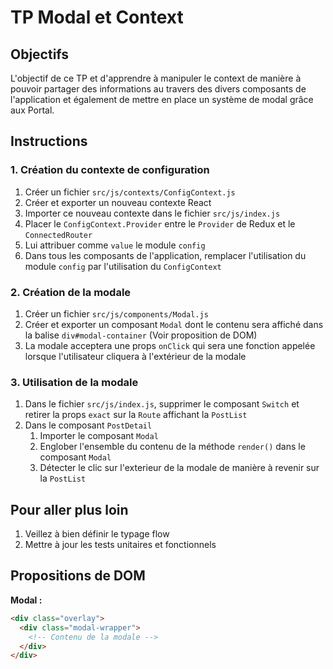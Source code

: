 # TP Modal et Context

## Objectifs

L'objectif de ce TP et d'apprendre à manipuler le context de manière à pouvoir partager des informations au travers des divers composants de l'application et également de mettre en place un système de modal grâce aux Portal.

## Instructions

### 1. Création du contexte de configuration

1. Créer un fichier `src/js/contexts/ConfigContext.js`
2. Créer et exporter un nouveau contexte React
3. Importer ce nouveau contexte dans le fichier `src/js/index.js`
4. Placer le `ConfigContext.Provider` entre le `Provider` de Redux et le `ConnectedRouter`
5. Lui attribuer comme `value` le module `config`
6. Dans tous les composants de l'application, remplacer l'utilisation du module `config` par l'utilisation du `ConfigContext`


### 2. Création de la modale

1. Créer un fichier `src/js/components/Modal.js`
2. Créer et exporter un composant `Modal` dont le contenu sera affiché dans la balise `div#modal-container` (Voir proposition de DOM)
3. La modale acceptera une props `onClick` qui sera une fonction appelée lorsque l'utilisateur cliquera à l'extérieur de la modale

### 3. Utilisation de la modale

1. Dans le fichier `src/js/index.js`, supprimer le composant `Switch` et retirer la props `exact` sur la `Route` affichant la `PostList`
2. Dans le composant `PostDetail`
    1. Importer le composant `Modal`
    2. Englober l'ensemble du contenu de la méthode `render()` dans le composant `Modal`
    3. Détecter le clic sur l'exterieur de la modale de manière à revenir sur la `PostList`

## Pour aller plus loin

1. Veillez à bien définir le typage flow
2. Mettre à jour les tests unitaires et fonctionnels


## Propositions de DOM

**Modal :**

```html
<div class="overlay">
  <div class="modal-wrapper">
    <!-- Contenu de la modale -->
  </div>
</div>
```